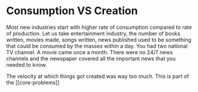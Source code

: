 # Consumption VS Creation

Most new industries start with higher rate of consumption compared to rate of production. Let us take entertainment industry, the number of books written, movies made, songs written, news published used to be something that could be consumed by the masses within a day. You had two national TV channel. A movie came once a month. There were no 24/7 news channels and the newspaper covered all the important news that you needed to know.

The velocity at which things got created was way too much. This is part of the [[core-problems]]